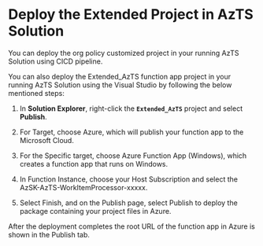 # Deploy the Extended Project in AzTS Solution

You can deploy the org policy customized project in your running AzTS Solution using CICD pipeline. 

You can also deploy the Extended_AzTS function app project in your running AzTS Solution using the Visual Studio by following the below mentioned steps:

1. In **Solution Explorer**, right-click the **`Extended_AzTS`** project and select **Publish**.

2. For Target, choose Azure, which will publish your function app to the Microsoft Cloud.

3. For the Specific target, choose Azure Function App (Windows), which creates a function app that runs on Windows.

4. In Function Instance, choose your Host Subscription and select the AzSK-AzTS-WorkItemProcessor-xxxxx.

5. Select Finish, and on the Publish page, select Publish to deploy the package containing your project files in Azure.

After the deployment completes the root URL of the function app in Azure is shown in the Publish tab.